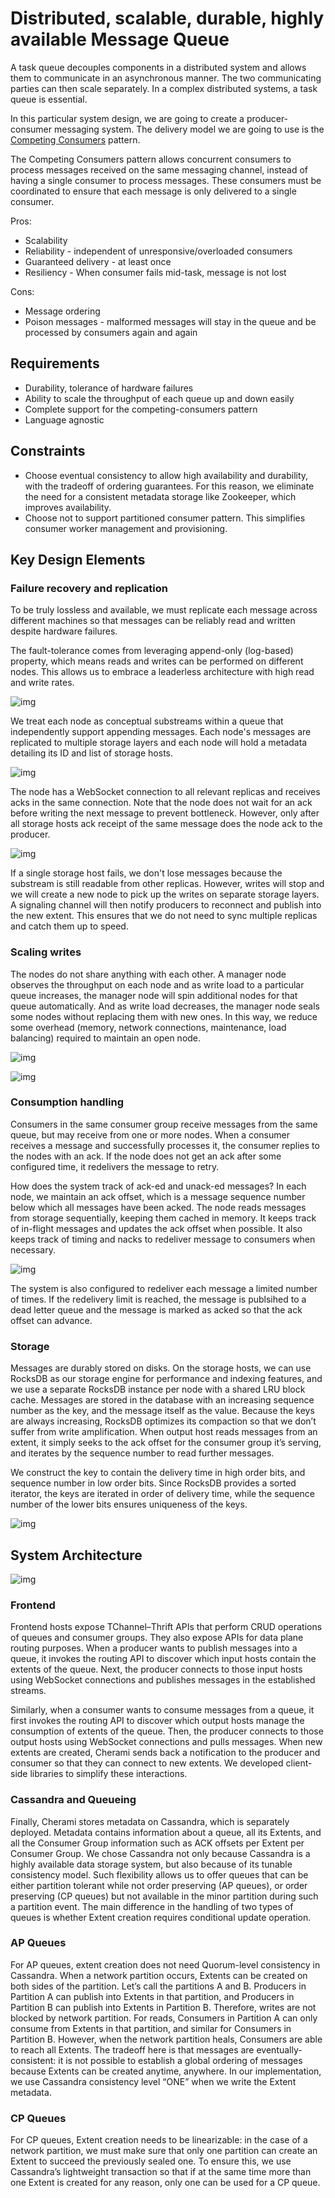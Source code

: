 # Distributed, scalable, durable, highly available Message Queue

A task queue decouples components in a distributed system and allows them to communicate in an asynchronous manner. The two communicating parties can then scale separately. In a complex distributed systems, a task queue is essential.

In this particular system design, we are going to create a producer-consumer messaging system. The delivery model we are going to use is the [Competing Consumers](https://docs.microsoft.com/en-us/previous-versions/msp-n-p/dn568101(v=pandp.10)?redirectedfrom=MSDN) pattern.

The Competing Consumers pattern allows concurrent consumers to process messages received on the same messaging channel, instead of having a single consumer to process messages. These consumers must be coordinated to ensure that each message is only delivered to a single consumer.

Pros:
- Scalability
- Reliability - independent of unresponsive/overloaded consumers
- Guaranteed delivery - at least once
- Resiliency - When consumer fails mid-task, message is not lost

Cons:
- Message ordering
- Poison messages - malformed messages will stay in the queue and be processed by consumers again and again

## Requirements

- Durability, tolerance of hardware failures
- Ability to scale the throughput of each queue up and down easily
- Complete support for the competing-consumers pattern
- Language agnostic

## Constraints

- Choose eventual consistency to allow high availability and durability, with the tradeoff of ordering guarantees. For this reason, we eliminate the need for a consistent metadata storage like Zookeeper, which improves availability.
- Choose not to support partitioned consumer pattern. This simplifies consumer worker management and provisioning.

## Key Design Elements

### Failure recovery and replication

To be truly lossless and available, we must replicate each message across different machines so that messages can be reliably read and written despite hardware failures. 

The fault-tolerance comes from leveraging append-only (log-based) property, which means reads and writes can be performed on different nodes. This allows us to embrace a leaderless architecture with high read and write rates.

![img](https://github.com/obedtandadjaja/knowledge-base/blob/master/pictures/message-queue1.gif?raw=true)

We treat each node as conceptual substreams within a queue that independently support appending messages. Each node's messages are replicated to multiple storage layers and each node will hold a metadata detailing its ID and list of storage hosts.

![img](https://github.com/obedtandadjaja/knowledge-base/blob/master/pictures/message-queue2.gif?raw=true)

The node has a WebSocket connection to all relevant replicas and receives acks in the same connection. Note that the node does not wait for an ack before writing the next message to prevent bottleneck. However, only after all storage hosts ack receipt of the same message does the node ack to the producer.

![img](https://github.com/obedtandadjaja/knowledge-base/blob/master/pictures/message-queue3.png?raw=true)

If a single storage host fails, we don't lose messages because the substream is still readable from other replicas. However, writes will stop and we will create a new node to pick up the writes on separate storage layers. A signaling channel will then notify producers to reconnect and publish into the new extent. This ensures that we do not need to sync multiple replicas and catch them up to speed.

### Scaling writes

The nodes do not share anything with each other. A manager node observes the throughput on each node and as write load to a particular queue increases, the manager node will spin additional nodes for that queue automatically. And as write load decreases, the manager node seals some nodes without replacing them with new ones. In this way, we reduce some overhead (memory, network connections, maintenance, load balancing) required to maintain an open node.

![img](https://github.com/obedtandadjaja/knowledge-base/blob/master/pictures/message-queue4.gif?raw=true)

![img](https://github.com/obedtandadjaja/knowledge-base/blob/master/pictures/message-queue5.png?raw=true)

### Consumption handling

Consumers in the same consumer group receive messages from the same queue, but may receive from one or more nodes. When a consumer receives a message and successfully processes it, the consumer replies to the nodes with an ack. If the node does not get an ack after some configured time, it redelivers the message to retry.

How does the system track of ack-ed and unack-ed messages? In each node, we maintain an ack offset, which is a message sequence number below which all messages have been acked. The node reads messages from storage sequentially, keeping them cached in memory. It keeps track of in-flight messages and updates the ack offset when possible. It also keeps track of timing and nacks to redeliver message to consumers when necessary.

![img](https://github.com/obedtandadjaja/knowledge-base/blob/master/pictures/message-queue6.gif?raw=true)

The system is also configured to redeliver each message a limited number of times. If the redelivery limit is reached, the message is publsihed to a dead letter queue and the message is marked as acked so that the ack offset can advance.

### Storage

Messages are durably stored on disks. On the storage hosts, we can use RocksDB as our storage engine for performance and indexing features, and we use a separate RocksDB instance per node with a shared LRU block cache. Messages are stored in the database with an increasing sequence number as the key, and the message itself as the value. Because the keys are always increasing, RocksDB optimizes its compaction so that we don’t suffer from write amplification. When output host reads messages from an extent, it simply seeks to the ack offset for the consumer group it’s serving, and iterates by the sequence number to read further messages.

We construct the key to contain the delivery time in high order bits, and sequence number in low order bits. Since RocksDB provides a sorted iterator, the keys are iterated in order of delivery time, while the sequence number of the lower bits ensures uniqueness of the keys.

![img](https://github.com/obedtandadjaja/knowledge-base/blob/master/pictures/message-queue7.gif?raw=true)

## System Architecture

![img](https://github.com/obedtandadjaja/knowledge-base/blob/master/pictures/message-queue8.gif?raw=true)

### Frontend

Frontend hosts expose TChannel–Thrift APIs that perform CRUD operations of queues and consumer groups. They also expose APIs for data plane routing purposes. When a producer wants to publish messages into a queue, it invokes the routing API to discover which input hosts contain the extents of the queue. Next, the producer connects to those input hosts using WebSocket connections and publishes messages in the established streams.

Similarly, when a consumer wants to consume messages from a queue, it first invokes the routing API to discover which output hosts manage the consumption of extents of the queue. Then, the producer connects to those output hosts using WebSocket connections and pulls messages. When new extents are created, Cherami sends back a notification to the producer and consumer so that they can connect to new extents. We developed client-side libraries to simplify these interactions.

### Cassandra and Queueing

Finally, Cherami stores metadata on Cassandra, which is separately deployed. Metadata contains information about a queue, all its Extents, and all the Consumer Group information such as ACK offsets per Extent per Consumer Group. We chose Cassandra not only because Cassandra is a highly available data storage system, but also because of its tunable consistency model. Such flexibility allows us to offer queues that can be either partition tolerant while not order preserving (AP queues), or order preserving (CP queues) but not available in the minor partition during such a partition event. The main difference in the handling of two types of queues is whether Extent creation requires conditional update operation.

### AP Queues

For AP queues, extent creation does not need Quorum-level consistency in Cassandra. When a network partition occurs, Extents can be created on both sides of the partition. Let’s call the partitions A and B. Producers in Partition A can publish into Extents in that partition, and Producers in Partition B can publish into Extents in Partition B. Therefore, writes are not blocked by network partition. For reads, Consumers in Partition A can only consume from Extents in that partition, and similar for Consumers in Partition B. However, when the network partition heals, Consumers are able to reach all Extents. The tradeoff here is that messages are eventually-consistent: it is not possible to establish a global ordering of messages because Extents can be created anytime, anywhere. In our implementation, we use Cassandra consistency level “ONE” when we write the Extent metadata.

### CP Queues

For CP queues, Extent creation needs to be linearizable: in the case of a network partition, we must make sure that only one partition can create an Extent to succeed the previously sealed one. To ensure this, we use Cassandra’s lightweight transaction so that if at the same time more than one Extent is created for any reason, only one can be used for a CP queue.
